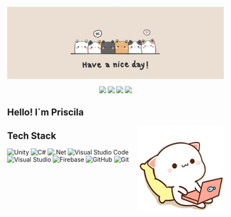 
<p align="center">
<img src='Resources\cat banner.png 'alt="banner"> </img>
</p>

<p align="center">
<a href="https://www.linkedin.com/in/prisciladarochaalves/"><img src="https://img.shields.io/badge/linkedin-%230077B5.svg?style=flat&logo=Linkedin&logoColor=white"/></a>
<a href="priscila.mizuiky@gmail.com"><img src="https://img.shields.io/badge/Gmail-D14836?style=flat&logo=Gmail&logoColor=white"/></a>
<a href="https://mizuiky.itch.io"><img src="https://img.shields.io/badge/Itch-%23FF0B34.svg?style=flat&logo=Itch.io&logoColor=white"/></a>
<a href="https://globalgamejam.org/users/mizuiky?check_logged_in=1"><img src="https://img.shields.io/badge/Global Game Jam-%23FF0B34.svg?style=flat&logo=GGJ&logoColor=white&color=8247E5"/></a>
</p>

## Hello! I`m Priscila


<img alt="Night Coding" src="Resources\mochi-peach.gif" width="200" height="200" align="right"/>


## Tech Stack

<p align="center">

![Unity](https://img.shields.io/badge/unity-%23000000.svg?style=for-the-badge&logo=unity&logoColor=white)
![C#](https://img.shields.io/badge/c%23-%23239120.svg?style=for-the-badge&logo=csharp&logoColor=white)
![.Net](https://img.shields.io/badge/.NET-5C2D91?style=for-the-badge&logo=.net&logoColor=white)
![Visual Studio Code](https://img.shields.io/badge/Visual%20Studio%20Code-0078d7.svg?style=for-the-badge&logo=visual-studio-code&logoColor=white)
![Visual Studio](https://img.shields.io/badge/Visual%20Studio-5C2D91.svg?style=for-the-badge&logo=visual-studio&logoColor=white)
![Firebase](https://img.shields.io/badge/firebase-%23039BE5.svg?style=for-the-badge&logo=firebase)
![GitHub](https://img.shields.io/badge/github-%23121011.svg?style=for-the-badge&logo=github&logoColor=white)
![Git](https://img.shields.io/badge/git-%23F05033.svg?style=for-the-badge&logo=git&logoColor=white)

</p>
























